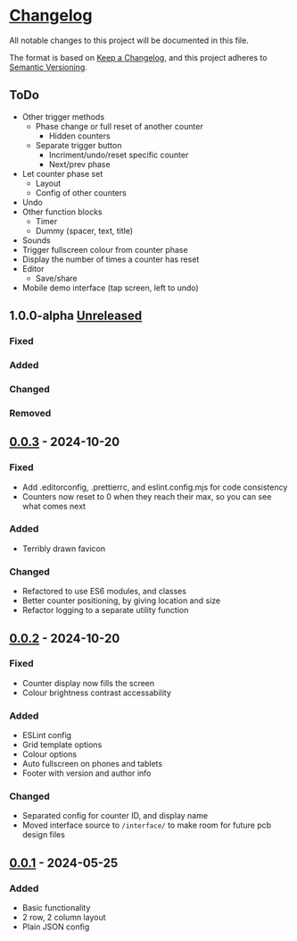 # [Changelog](https://github.com/non-bin/Dracula/blob/main/CHANGELOG.md)

All notable changes to this project will be documented in this file.

The format is based on [Keep a Changelog](https://keepachangelog.com/en/1.1.0/),
and this project adheres to [Semantic Versioning](https://semver.org/spec/v2.0.0.html).

## ToDo

- Other trigger methods
  - Phase change or full reset of another counter
    - Hidden counters
  - Separate trigger button
    - Incriment/undo/reset specific counter
    - Next/prev phase
- Let counter phase set
  - Layout
  - Config of other counters
- Undo
- Other function blocks
  - Timer
  - Dummy (spacer, text, title)
- Sounds
- Trigger fullscreen colour from counter phase
- Display the number of times a counter has reset
- Editor
  - Save/share
- Mobile demo interface (tap screen, left to undo)

## 1.0.0-alpha [Unreleased]

### Fixed

### Added

### Changed

### Removed

## [0.0.3] - 2024-10-20

### Fixed

- Add .editorconfig, .prettierrc, and eslint.config.mjs for code consistency
- Counters now reset to 0 when they reach their max, so you can see what comes next

### Added

- Terribly drawn favicon

### Changed

- Refactored to use ES6 modules, and classes
- Better counter positioning, by giving location and size
- Refactor logging to a separate utility function

## [0.0.2] - 2024-10-20

### Fixed

- Counter display now fills the screen
- Colour brightness contrast accessability

### Added

- ESLint config
- Grid template options
- Colour options
- Auto fullscreen on phones and tablets
- Footer with version and author info

### Changed

- Separated config for counter ID, and display name
- Moved interface source to `/interface/` to make room for future pcb design files

## [0.0.1] - 2024-05-25

### Added

- Basic functionality
- 2 row, 2 column layout
- Plain JSON config

[unreleased]: https://github.com/non-bin/Dracula/tree/dev
[0.0.3]: https://github.com/non-bin/Dracula/releases/tag/v0.0.3
[0.0.2]: https://github.com/non-bin/Dracula/releases/tag/v0.0.2
[0.0.1]: https://github.com/non-bin/Dracula/releases/tag/v0.0.1
